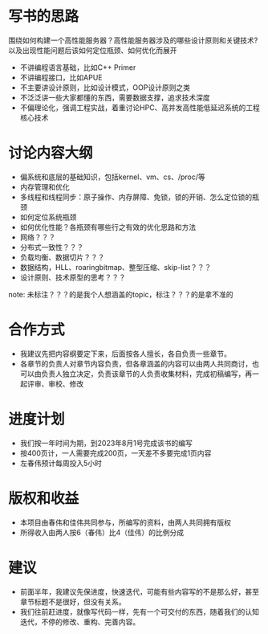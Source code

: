 # 写书的思路
围绕如何构建一个高性能服务器？高性能服务器涉及的哪些设计原则和关键技术? 以及出现性能问题后该如何定位瓶颈、如何优化而展开

- 不讲编程语言基础，比如C++ Primer
- 不讲编程接口，比如APUE
- 不主要讲设计原则，比如设计模式，OOP设计原则之类
- 不泛泛讲一些大家都懂的东西，需要数据支撑，追求技术深度
- 不偏理论化，强调工程实战，着重讨论HPC、高并发高性能低延迟系统的工程核心技术

# 讨论内容大纲
- 偏系统和底层的基础知识，包括kernel、vm、cs、/proc/等
- 内存管理和优化
- 多线程和线程同步：原子操作、内存屏障、免锁，锁的开销、怎么定位锁的瓶颈
- 如何定位系统瓶颈
- 如何优化性能？各瓶颈有哪些行之有效的优化思路和方法
- 网络？？？
- 分布式一致性？？？
- 负载均衡、数据切片？？？
- 数据结构，HLL、roaringbitmap、整型压缩、skip-list？？？
- 设计原则、技术原型的思考？？？

note: 未标注？？？的是我个人想涵盖的topic，标注？？？的是拿不准的 

# 合作方式
- 我建议先把内容纲要定下来，后面按各人擅长，各自负责一些章节。
- 各章节的负责人对章节内容负责，但各章涵盖的内容可以由两人共同商讨，也可以由负责人独立决定，负责该章节的人负责收集材料，完成初稿编写，再一起评审、审校、修改

# 进度计划
- 我们按一年时间为期，到2023年8月1号完成该书的编写
- 按400页计，一人需要完成200页，一天差不多要完成1页内容
- 左春伟预计每周投入5小时

# 版权和收益
- 本项目由春伟和佳伟共同参与，所编写的资料，由两人共同拥有版权
- 所得收入由两人按6（春伟）比4（佳伟）的比例分成

# 建议
- 前面半年，我建议先保进度，快速迭代，可能有些内容写的不是那么好，甚至章节标题不是很好，但没有关系。
- 我们往前赶进度，就像写代码一样，先有一个可交付的东西，随着我们的认知迭代，不停的修改、重构、完善内容。
